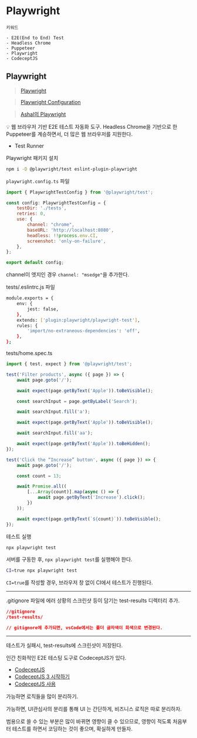# Playwright

```textile
키워드

- E2E(End to End) Test
- Headless Chrome
- Puppeteer
- Playwright
- CodeceptJS
```

## Playwright

> [Playwright](https://playwright.dev/)
 
> [Playwright Configuration](https://playwright.dev/docs/test-configuration)

> [Ashal의 Playwright](https://github.com/ahastudio/til/blob/main/test/playwright.md)
 
<aside>
💡 웹 브라우저 기반 E2E 테스트 자동화 도구.
Headless Chrome을 기반으로 한 Puppeteer를 계승하면서, 더 많은 웹 브라우저를 지원한다.
</aside>

- Test Runner

Playwright 패키지 설치

```bash
npm i -D @playwright/test eslint-plugin-playwright
```

`playwright.config.ts` 파일

```jsx
import { PlaywrightTestConfig } from '@playwright/test';

const config: PlaywrightTestConfig = {
	testDir: './tests',
	retries: 0,
	use: {
    	channel: "chrome",
		baseURL: 'http://localhost:8080',
		headless: !!process.env.CI,
		screenshot: 'only-on-failure',
	},
};

export default config;
```

channel이 엣지인 경우 `channel: "msedge"`을 추가한다.

tests/.eslintrc.js 파일
```bash
module.exports = {
	env: {
		jest: false,
	},
	extends: ['plugin:playwright/playwright-test'],
	rules: {
		'import/no-extraneous-dependencies': 'off',
	},
};
```

tests/home.spec.ts
```typescript
import { test, expect } from '@playwright/test';

test('Filter products', async ({ page }) => {
	await page.goto('/');

	await expect(page.getByText('Apple')).toBeVisible();

	const searchInput = page.getByLabel('Search');

	await searchInput.fill('a');

	await expect(page.getByText('Apple')).toBeVisible();

	await searchInput.fill('aa');

	await expect(page.getByText('Apple')).toBeHidden();
});

test('Click the “Increase” button', async ({ page }) => {
	await page.goto('/');

	const count = 13;

	await Promise.all((
		[...Array(count)].map(async () => {
			await page.getByText('Increase').click();
		})
	));

	await expect(page.getByText(`${count}`)).toBeVisible();
});
```

테스트 실행
 
```bash
npx playwright test
```

서버를 구동한 후, `npx playwright test`를 실행해야 한다.

```bash
CI=true npx playwright test
```

`CI=true`를 작성할 경우, 브라우저 창 없이 CI에서 테스트가 진행된다.

---

.gitignore 파일에 에러 상황의 스크린샷 등이 담기는 test-results 디렉터리 추가.

```json
//gitignore
/test-results/

// gitignore에 추가되면, vsCode에서는 폴더 글자색이 회색으로 변경된다.

```

---

테스트가 실패시, test-results에 스크린샷이 저장된다.

인간 친화적인 E2E 테스팅 도구로 CodeceptJS가 있다.

- [CodeceptJS](https://codecept.io/)
- [CodeceptJS 3 시작하기](https://github.com/ahastudio/til/blob/main/test/20201207-codeceptjs.md)
- [CodeceptJS 사용](https://github.com/ahastudio/CodingLife/tree/main/20211012/react#codeceptjs-사용)

가능하면 로직들을 많이 분리하기.

가능하면, UI관심사의 분리를 통해 UI 는 간단하게, 비즈니스 로직은 따로 분리하자.

범용으로 쓸 수 있는 부분은 많이 바뀌면 영향이 클 수 있으므로, 영향이 적도록 처음부터 테스트를 하면서 코딩하는 것이 좋으며, 확실하게 만들자.
